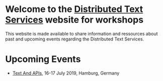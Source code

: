 Welcome to the [Distributed Text Services](https://w3id.org/dts) website for workshops
======================================================================================


This website is made available to share information and ressources about past and upcoming events regarding the Distributed Text Services.

# Upcoming Events 

- [Text And APIs](/docs/2019-hamburg), 16-17 July 2019, Hamburg, Germany